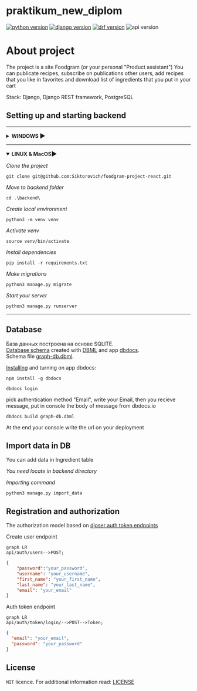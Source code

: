# praktikum_new_diplom

[![python version](https://img.shields.io/static/v1?label=Python&message=3.9.5&color=97ca00&style=for-the-badge)](https://python.org)
[![django version](https://img.shields.io/static/v1?label=DJANGO&message=3.2.3&color=77ca00&style=for-the-badge)](https://www.djangoproject.com/)
[![drf version](https://img.shields.io/static/v1?label=DRF&message=3.12.4&color=97ca00&style=for-the-badge)](https://www.django-rest-framework.org/)
![api version](https://img.shields.io/static/v1?label=API%20VERSION&message=1.0.0&color=77ca00&style=for-the-badge)

# About project
The project is a site Foodgram (or your personal "Product assistant")
You can publicate recipes, subscribe on publications other users, add recipes that you like in favorites and download list of ingredients that you put in your cart

Stack: Django, Django REST framework, PostgreSQL

## Setting up and starting backend

<hr/>
<details close>
<summary><h4 style="display: inline">WINDOWS <h3 style="display: inline">▶️</h3></h4></summary>

_Clone the project_

```shell
git clone git@github.com:Siktorovich/foodgram-project-react.git
```

_Move to backend folder_

```shell
cd .\backend\
```

_Create local environment_

```shell
python -m venv venv
```

_Activate venv_

```shell
venv\Scripts\activate           # PowerShell
```

```shell
source venv/Scripts/activate    # Git Bash(Bash)
```

_Install dependencies_

```shell
pip install -r requirements.txt
```

_Make migrations_

```shell
python3 manage.py migrate
```

_Start your server_

```shell
python3 manage.py runserver
```

</details>
<hr/>

<details open>
<summary><h4 style="display: inline">LINUX & MacOS<h3 style="display: inline">▶️</h3></h4></summary>

_Clone the project_

```shell
git clone git@github.com:Siktorovich/foodgram-project-react.git
```

_Move to backend folder_

```shell
cd .\backend\
```

_Create local environment_

```shell
python3 -m venv venv
```

_Activate venv_

```shell
source venv/bin/activate
```

_Install dependencies_

```shell
pip install -r requirements.txt
```

_Make migrations_

```shell
python3 manage.py migrate
```

_Start your server_

```shell
python3 manage.py runserver
```

</details>
<hr/>

## Database

База данных построена на основе SQLITE.  
[Database schema](https://dbdocs.io/siktorovich/foodgram?view=relationships) created with
[DBML](https://www.dbml.org/docs/#project-definition) and app [dbdocs](https://dbdocs.io/).  
Schema file [graph-db.dbml](https://github.com/Siktorovich/foodgram-project-react/blob/master/backend/graph-db.dbml).

[Installing](https://dbdocs.io/docs) and turning on app dbdocs:

```shell
npm install -g dbdocs
```

```shell
dbdocs login
```

pick authentication method "Email", write your Email, then you recieve message, put in console the body of message from dbdocs.io

```shell
dbdocs build graph-db.dbml
```

At the end your console write the url on your deployment

## Import data in DB

You can add data in Ingredient table

_You need locate in backend directory_

_Importing command_

```shell
python3 manage.py import_data
```

## Registration and authorization

The authorization model based on [djoser auth token endpoints](https://djoser.readthedocs.io/en/latest/introduction.html)

Create user endpoint
```mermaid
graph LR
api/auth/users-->POST;
```

```json
{
    "password":"your_password",
    "username": "your_username",
    "first_name": "your_first_name",
    "last_name": "your_last_name",
    "email": "your_email"
}
```

Auth token endpoint

```mermaid
graph LR
api/auth/token/login/-->POST-->Token;
```

```json
{
  "email": "your_email",
  "password": "your_password"
}
```

## License

`MIT` licence. For additional information read: [LICENSE](https://github.com/Siktorovich/foodgram-project-react/blob/master/LICENSE)
